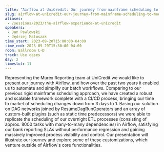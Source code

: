 ```yaml
---
title: "Airflow at UniCredit: Our journey from mainframe scheduling to modern data processing"
slug: airflow-at-unicredit-our-journey-from-mainframe-scheduling-to-modern-data-processing
aliases:
 - /sessions/2023/the-airflow-experience-at-unicredit
speakers:
 - Jan Pawlowski
 - Jędrzej Matuszak
time_start: 2023-09-20T15:00:00-04:00
time_end: 2023-09-20T15:30:00-04:00
room: Ballroom C-D
track: Use cases
day: 2
timeslot: 11
---
```


Representing the Murex Reporting team at UniCredit we would like to present our journey with Airflow, and how over the past two years it enabled us to automate and simplify our batch workflows. Comparing to our previous rigid mainframe scheduling approach, we have created a robust and scalable framework complete with a CI/CD process, bringing our time to market of scheduling changes down from 3 days to 1. Basing our solution on DAG networks joined by ResumeDagRunOperators and an array of custom-built plugins (such as static time predecessors) we were able to replicate the scheduling of our overnight ETL processes (consisting of approx. 8000 tasks with many-to-many dependencies) in Airflow, satisfying our bank reporting SLAs without performance regression and gaining massively improved process visibility and control. Our presentation will illustrate our journey and explore some of these customizations, which venture outside of Airflow's core functionalities.

